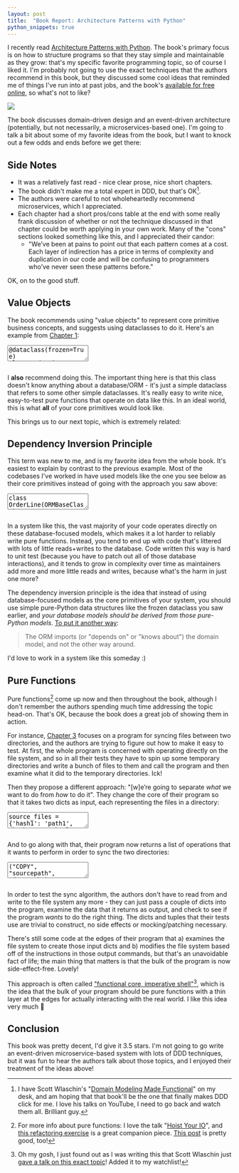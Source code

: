 ```yaml
---
layout: post
title:  "Book Report: Architecture Patterns with Python"
python_snippets: true
---
```


I recently read [Architecture Patterns with Python](https://www.cosmicpython.com/). The book's primary focus is on how to structure programs so that they stay simple and maintainable as they grow: that's my specific favorite programming topic, so of course I liked it. I'm probably not going to use the exact techniques that the authors recommend in this book, but they discussed some cool ideas that reminded me of things I've run into at past jobs, and the book's [available for free online](https://www.cosmicpython.com/book/preface.html), so what's not to like?

<img src="{{site.baseurl}}/assets/img/architecture_patterns_with_python.jpg" />

The book discusses domain-driven design and an event-driven architecture (potentially, but not necessarily, a microservices-based one). I'm going to talk a bit about some of my favorite ideas from the book, but I want to knock out a few odds and ends before we get there:

## Side Notes
* It was a relatively fast read - nice clear prose, nice short chapters.
* The book didn't make me a total expert in DDD, but that's OK[^1].
* The authors were careful to not wholeheartedly recommend microservices, which I appreciated.
* Each chapter had a short pros/cons table at the end with some really frank discussion of whether or not the technique discussed in that chapter could be worth applying in your own work. Many of the "cons" sections looked something like this, and I appreciated their candor:
  * "We’ve been at pains to point out that each pattern comes at a cost. Each layer of indirection has a price in terms of complexity and duplication in our code and will be confusing to programmers who’ve never seen these patterns before."

OK, on to the good stuff.

## Value Objects

The book recommends using "value objects" to represent core primitive business concepts, and suggests using dataclasses to do it. Here's an example from [Chapter 1](https://www.cosmicpython.com/book/chapter_01_domain_model.html#_dataclasses_are_great_for_value_objects):

<textarea class="hidden">
@dataclass(frozen=True)
class OrderLine:
    order_id: OrderReference
    sku: ProductReference
    quantity: Quantity
</textarea>
<pre class="cm-s-friendship-bracelet"></pre>

I **also** recommend doing this. The important thing here is that this class doesn't know anything about a database/ORM - it's just a simple dataclass that refers to some other simple dataclasses. It's really easy to write nice, easy-to-test pure functions that operate on data like this. In an ideal world, this is what **all** of your core primitives would look like.

This brings us to our next topic, which is extremely related:

## Dependency Inversion Principle

This term was new to me, and is my favorite idea from the whole book. It's easiest to explain by contrast to the previous example. Most of the codebases I've worked in have used models like the one you see below as their core primitives instead of going with the approach you saw above:

<textarea class="hidden">
class OrderLine(ORMBaseClass):
	order_id = orm.ForeignKey(Order)
	sku = orm.ForeignKey(Product)
	quantity = orm.IntegerField()
</textarea>
<pre class="cm-s-friendship-bracelet"></pre>

In a system like this, the vast majority of your code operates directly on these database-focused models, which makes it a lot harder to reliably write pure functions. Instead, you tend to end up with code that's littered with lots of little reads+writes to the database. Code written this way is hard to unit test (because you have to patch out all of those database interactions), and it tends to grow in complexity over time as maintainers add more and more little reads and writes, because what's the harm in just one more?

The dependency inversion principle is the idea that instead of using database-focused models as the core primitives of your system, you should use simple pure-Python data structures like the frozen dataclass you saw earlier, and _your database models should be derived from those pure-Python models_. [To put it another way](https://www.cosmicpython.com/book/chapter_02_repository.html#_inverting_the_dependency_orm_depends_on_model):

> The ORM imports (or "depends on" or "knows about") the domain model, and not the other way around.

I'd love to work in a system like this someday :)

## Pure Functions

Pure functions[^2] come up now and then throughout the book, although I don't remember the authors spending much time addressing the topic head-on. That's OK, because the book does a great job of showing them in action.

For instance, [Chapter 3](https://www.cosmicpython.com/book/chapter_03_abstractions.html) focuses on a program for syncing files between two directories, and the authors are trying to figure out how to make it easy to test. At first, the whole program is concerned with operating directly on the file system, and so in all their tests they have to spin up some temporary directories and write a bunch of files to them and call the program and then examine what it did to the temporary directories. Ick!

Then they propose a different approach: "[w]e’re going to separate _what_ we want to do from _how_ to do it". They change the core of their program so that it takes two dicts as input, each representing the files in a directory:

<textarea class="hidden">
source_files = {'hash1': 'path1', 'hash2': 'path2'}
dest_files = {'hash1': 'path1', 'hash2': 'pathX'}
</textarea>
<pre class="cm-s-friendship-bracelet"></pre>

And to go along with that, their program now returns a list of operations that it wants to perform in order to sync the two directories:

<textarea class="hidden">
("COPY", "sourcepath", "destpath"),
("MOVE", "old", "new"),
</textarea>
<pre class="cm-s-friendship-bracelet"></pre>

In order to test the sync algorithm, the authors don't have to read from and write to the file system any more - they can just pass a couple of dicts into the program, examine the data that it returns as output, and check to see if the program _wants_ to do the right thing. The dicts and tuples that their tests use are trivial to construct, no side effects or mocking/patching necessary.

There's still some code at the edges of their program that a) examines the file system to create those input dicts and b) modifies the file system based off of the instructions in those output commands, but that's an unavoidable fact of life; the main thing that matters is that the bulk of the program is now side-effect-free. Lovely!

This approach is often called ["functional core, imperative shell"](https://www.destroyallsoftware.com/screencasts/catalog/functional-core-imperative-shell)[^3], which is the idea that the bulk of your program should be pure functions with a thin layer at the edges for actually interacting with the real world. I like this idea very much 🙂


## Conclusion

This book was pretty decent, I'd give it 3.5 stars. I'm not going to go write an event-driven microservice-based system with lots of DDD techniques, but it was fun to hear the authors talk about those topics, and I enjoyed their treatment of the ideas above!


[^1]: I have Scott Wlaschin's "[Domain Modeling Made Functional](https://pragprog.com/titles/swdddf/domain-modeling-made-functional/)" on my desk, and am hoping that that book'll be the one that finally makes DDD click for me. I love his talks on YouTube, I need to go back and watch them all. Brilliant guy.

[^2]: For more info about pure functions: I love the talk "[Hoist Your IO](https://www.youtube.com/watch?v=PBQN62oUnN8)", and [this refactoring exercise](https://youtu.be/vK1DazRK_a0?si=c4onwoql5J7RH1Ty&t=2368) is a great companion piece. [This post](https://tylerayoung.com/2022/03/16/write-more-pure-functions/) is pretty good, too!

[^3]: Oh my gosh, I just found out as I was writing this that Scott Wlaschin just [gave a talk on this exact topic](https://www.youtube.com/watch?v=P1vES9AgfC4)! Added it to my watchlist!
